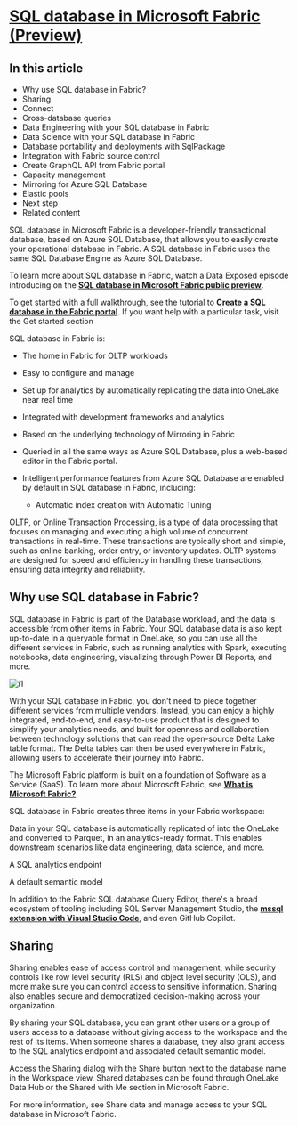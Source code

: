 # **[SQL database in Microsoft Fabric (Preview)](https://learn.microsoft.com/en-us/fabric/database/sql/overview)**

## In this article

- Why use SQL database in Fabric?
- Sharing
- Connect
- Cross-database queries
- Data Engineering with your SQL database in Fabric
- Data Science with your SQL database in Fabric
- Database portability and deployments with SqlPackage
- Integration with Fabric source control
- Create GraphQL API from Fabric portal
- Capacity management
- Mirroring for Azure SQL Database
- Elastic pools
- Next step
- Related content

SQL database in Microsoft Fabric is a developer-friendly transactional database, based on Azure SQL Database, that allows you to easily create your operational database in Fabric. A SQL database in Fabric uses the same SQL Database Engine as Azure SQL Database.

To learn more about SQL database in Fabric, watch a Data Exposed episode introducing on the **[SQL database in Microsoft Fabric public preview](https://learn.microsoft.com/en-us/shows/data-exposed/announcing-sql-database-in-microsoft-fabric-public-preview-data-exposed)**.

To get started with a full walkthrough, see the tutorial to **[Create a SQL database in the Fabric portal](https://learn.microsoft.com/en-us/fabric/database/sql/create)**. If you want help with a particular task, visit the Get started section

SQL database in Fabric is:

- The home in Fabric for OLTP workloads
- Easy to configure and manage
- Set up for analytics by automatically replicating the data into OneLake near real time
- Integrated with development frameworks and analytics
- Based on the underlying technology of Mirroring in Fabric
- Queried in all the same ways as Azure SQL Database, plus a web-based editor in the Fabric portal.
- Intelligent performance features from Azure SQL Database are enabled by default in SQL database in Fabric, including:

  - Automatic index creation with Automatic Tuning

OLTP, or Online Transaction Processing, is a type of data processing that focuses on managing and executing a high volume of concurrent transactions in real-time. These transactions are typically short and simple, such as online banking, order entry, or inventory updates. OLTP systems are designed for speed and efficiency in handling these transactions, ensuring data integrity and reliability.

## Why use SQL database in Fabric?

SQL database in Fabric is part of the Database workload, and the data is accessible from other items in Fabric. Your SQL database data is also kept up-to-date in a queryable format in OneLake, so you can use all the different services in Fabric, such as running analytics with Spark, executing notebooks, data engineering, visualizing through Power BI Reports, and more.

![i1](https://learn.microsoft.com/en-us/fabric/database/sql/media/overview/sql-database.png)

With your SQL database in Fabric, you don't need to piece together different services from multiple vendors. Instead, you can enjoy a highly integrated, end-to-end, and easy-to-use product that is designed to simplify your analytics needs, and built for openness and collaboration between technology solutions that can read the open-source Delta Lake table format. The Delta tables can then be used everywhere in Fabric, allowing users to accelerate their journey into Fabric.

The Microsoft Fabric platform is built on a foundation of Software as a Service (SaaS). To learn more about Microsoft Fabric, see **[What is Microsoft Fabric?](https://learn.microsoft.com/en-us/fabric/fundamentals/microsoft-fabric-overview)**

SQL database in Fabric creates three items in your Fabric workspace:

Data in your SQL database is automatically replicated of into the OneLake and converted to Parquet, in an analytics-ready format. This enables downstream scenarios like data engineering, data science, and more.

A SQL analytics endpoint

A default semantic model

In addition to the Fabric SQL database Query Editor, there's a broad ecosystem of tooling including SQL Server Management Studio, the **[mssql extension with Visual Studio Code](https://learn.microsoft.com/en-us/sql/tools/visual-studio-code/mssql-extensions?view=fabric&preserve-view=true)**, and even GitHub Copilot.

## Sharing

Sharing enables ease of access control and management, while security controls like row level security (RLS) and object level security (OLS), and more make sure you can control access to sensitive information. Sharing also enables secure and democratized decision-making across your organization.

By sharing your SQL database, you can grant other users or a group of users access to a database without giving access to the workspace and the rest of its items. When someone shares a database, they also grant access to the SQL analytics endpoint and associated default semantic model.

Access the Sharing dialog with the Share button next to the database name in the Workspace view. Shared databases can be found through OneLake Data Hub or the Shared with Me section in Microsoft Fabric.

For more information, see Share data and manage access to your SQL database in Microsoft Fabric.
